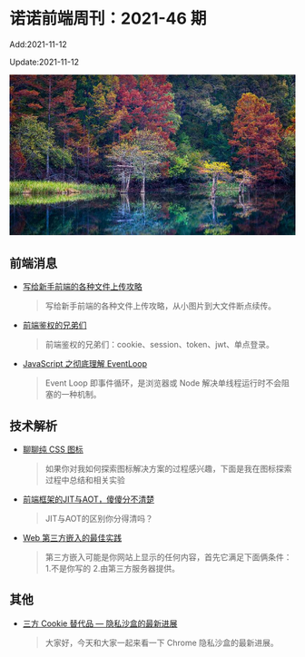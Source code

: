 <!--
 * @Description: weekly-46
 * @Author: zoeblow
 * @Email: zoeblow@gmail.com
 * @Date: 2021-09-26 10:39:57
 * @LastEditors: wangfuyuan
 * @LastEditTime: 2021-11-12 17:18:57
 * @FilePath: \nuofe-weekly1\2021\weekly-46.md
 -->

# 诺诺前端周刊：2021-46 期

Add:2021-11-12

Update:2021-11-12

![202146](../images/2021/202146.jpg)

## 前端消息

- [写给新手前端的各种文件上传攻略](https://juejin.cn/post/6844903968338870285)

  > 写给新手前端的各种文件上传攻略，从小图片到大文件断点续传。

- [前端鉴权的兄弟们](https://juejin.cn/post/6898630134530752520)

  > 前端鉴权的兄弟们：cookie、session、token、jwt、单点登录。

- [JavaScript 之彻底理解 EventLoop](https://juejin.cn/post/7020328988715270157)

  > Event Loop 即事件循环，是浏览器或 Node 解决单线程运行时不会阻塞的一种机制。

## 技术解析

- [聊聊纯 CSS 图标](https://mp.weixin.qq.com/s/GxLRSCJpyywtNpAAtBJfBA)

  > 如果你对我如何探索图标解决方案的过程感兴趣，下面是我在图标探索过程中总结和相关实验

- [前端框架的JIT与AOT，傻傻分不清楚](https://mp.weixin.qq.com/s/wumVSSktr_0XCuGTMNp4CQ)

  > JIT与AOT的区别你分得清吗？

- [Web 第三方嵌入的最佳实践](https://mp.weixin.qq.com/s/M6YmzTuWVIGhHACCdjSjxw)

  > 第三方嵌入可能是你网站上显示的任何内容，首先它满足下面俩条件：1.不是你写的 2.由第三方服务器提供。

## 其他

- [三方 Cookie 替代品 — 隐私沙盒的最新进展](https://mp.weixin.qq.com/s/6yQcmtq10Eox5ZLQX5Zlew)

  > 大家好，今天和大家一起来看一下 Chrome 隐私沙盒的最新进展。
